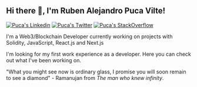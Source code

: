 <h2> Hi there 👋, I'm Ruben Alejandro Puca Vilte! </h2>
    
[![Puca's Linkedin](https://img.shields.io/badge/LinkedIn-0077B5?style=for-the-badge&logo=linkedin&logoColor=white)](https://www.linkedin.com/in/alejandropuca/)
[![Puca's Twitter](https://img.shields.io/badge/Twitter-1DA1F2?style=for-the-badge&logo=twitter&logoColor=white)](https://twitter.com/ElTirri2021)
[![Puca's StackOverflow](https://img.shields.io/badge/StackOverflow-F48024?style=for-the-badge&logo=stackoverflow&logoColor=white)](https://stackoverflow.com/users/18403338/ruben-alejandro-puca-vilte)

I'm a Web3/Blockchain Developer currently working on projects with Solidity, JavaScript, React.js and Next.js

I'm looking for my first work experience as a developer. Here you can check out what I've been working on.

"What you might see now is ordinary glass, I promise you will soon remain to see a diamond" - Ramanujan from *The man who knew infinity*.
